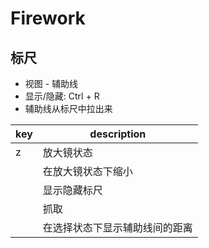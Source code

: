# Firework
## 标尺
- 视图 - 辅助线  
- 显示/隐藏: Ctrl + R
- 辅助线从标尺中拉出来

key             | description
---             | ---
z               | 放大镜状态
<alt-mousel>    | 在放大镜状态下缩小
<Ctrl-R>        | 显示隐藏标尺 
<space>         | 抓取
<shitf>         | 在选择状态下显示辅助线间的距离
